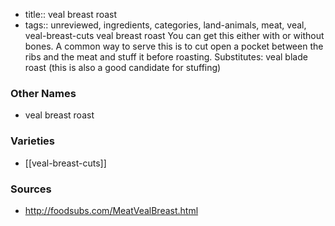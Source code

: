 - title:: veal breast roast
- tags:: unreviewed, ingredients, categories, land-animals, meat, veal, veal-breast-cuts
veal breast roast You can get this either with or without bones. A common way to serve this is to cut open a pocket between the ribs and the meat and stuff it before roasting. Substitutes: veal blade roast (this is also a good candidate for stuffing)

### Other Names

* veal breast roast

### Varieties

* [[veal-breast-cuts]]

### Sources
* http://foodsubs.com/MeatVealBreast.html
